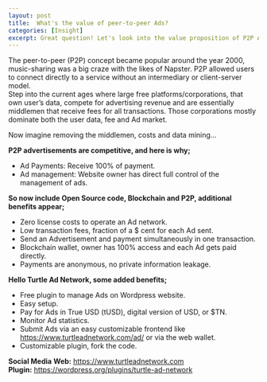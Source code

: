 ```yaml
---
layout: post
title:  What's the value of peer-to-peer Ads?
categories: [Insight]
excerpt: Great question! Let's look into the value proposition of P2P Ads.
---
```

The peer-to-peer (P2P) concept became popular around the year 2000, music-sharing was a big craze with the likes of Napster. P2P allowed users to connect directly to a service without an intermediary or client-server model. <br>
Step into the current ages where large free platforms/corporations, that own user’s data, compete for advertising revenue and are essentially middlemen that receive fees for all transactions. Those corporations mostly dominate both the user data, fee and Ad market.<br>

Now imagine removing the middlemen, costs and data mining… <br>

**P2P advertisements are competitive, and here is why;**
-	Ad Payments: Receive 100% of payment.
-	Ad management: Website owner has direct full control of the management of ads.<br>

**So now include Open Source code, Blockchain and P2P, additional benefits appear;**
-	Zero license costs to operate an Ad network.
-	Low transaction fees, fraction of a $ cent for each Ad sent.
-	Send an Advertisement and payment simultaneously in one transaction.
-	Blockchain wallet, owner has 100% access and each Ad gets paid directly.
-	Payments are anonymous, no private information leakage.

**Hello Turtle Ad Network, some added benefits;** <br>
-	Free plugin to manage Ads on Wordpress website.
-	Easy setup.
-	Pay for Ads in True USD (tUSD), digital version of USD, or $TN.
-	Monitor Ad statistics.
-	Submit Ads via an easy customizable frontend like https://www.turtleadnetwork.com/ad/ or via the web wallet.
-	Customizable plugin, fork the code.

**Social Media**
**Web:** https://www.turtleadnetwork.com <br>
**Plugin:** https://wordpress.org/plugins/turtle-ad-network
